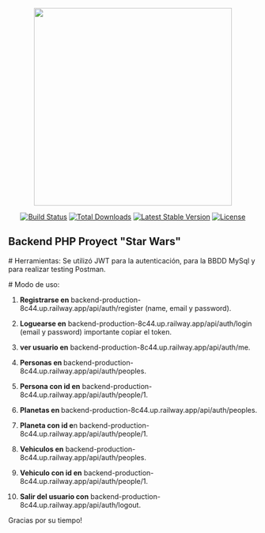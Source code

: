 <p align="center"><a href="https://laravel.com" target="_blank"><img src="https://raw.githubusercontent.com/laravel/art/master/logo-lockup/5%20SVG/2%20CMYK/1%20Full%20Color/laravel-logolockup-cmyk-red.svg" width="400"></a></p>

<p align="center">
<a href="https://travis-ci.org/laravel/framework"><img src="https://travis-ci.org/laravel/framework.svg" alt="Build Status"></a>
<a href="https://packagist.org/packages/laravel/framework"><img src="https://img.shields.io/packagist/dt/laravel/framework" alt="Total Downloads"></a>
<a href="https://packagist.org/packages/laravel/framework"><img src="https://img.shields.io/packagist/v/laravel/framework" alt="Latest Stable Version"></a>
<a href="https://packagist.org/packages/laravel/framework"><img src="https://img.shields.io/packagist/l/laravel/framework" alt="License"></a>
</p>

## Backend PHP Proyect "Star Wars" 
 
<p>
   # Herramientas: 
        Se utilizó JWT para la autenticación, para la BBDD MySql y para realizar testing Postman.
</p>
<p>
   # Modo de uso:
    
   1) <b>Registrarse en</b> backend-production-8c44.up.railway.app/api/auth/register (name, email y password).
   2) <b>Loguearse en</b> backend-production-8c44.up.railway.app/api/auth/login (email y password) importante copiar el token.
   3) <b>ver usuario en</b> backend-production-8c44.up.railway.app/api/auth/me.
   
   4) <b>Personas en </b>backend-production-8c44.up.railway.app/api/auth/peoples.
   5) <b>Persona con id en</b> backend-production-8c44.up.railway.app/api/auth/people/1.
   
   6) <b>Planetas en </b>backend-production-8c44.up.railway.app/api/auth/peoples.
   7) <b>Planeta con id e</b>n backend-production-8c44.up.railway.app/api/auth/people/1.
   
   8) <b>Vehiculos en</b> backend-production-8c44.up.railway.app/api/auth/peoples.
   9) <b>Vehiculo con id en</b> backend-production-8c44.up.railway.app/api/auth/people/1.
   
   10) <b>Salir del usuario con</b> backend-production-8c44.up.railway.app/api/auth/logout.
</p>

<p>
    Gracias por su tiempo!
</p>
